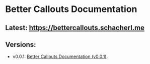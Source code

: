 # Better Callouts Documentation
## Latest: https://bettercallouts.schacherl.me
## Versions:
- v0.0.1: [Better Callouts Documentation (v0.0.1)](https://bettercallouts.schacherl.me/0.0.1).
